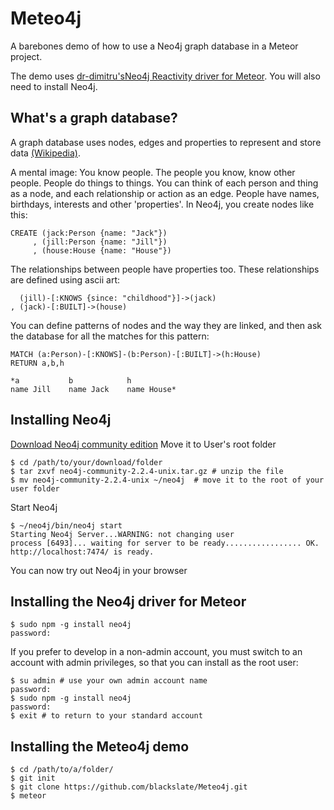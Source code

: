# Meteo4j

A barebones demo of how to use a Neo4j graph database in a Meteor project.

The demo uses [dr-dimitru's](https://github.com/dr-dimitru)[Neo4j Reactivity driver for Meteor](https://github.com/VeliovGroup/ostrio-Neo4jreactivity). You will also need to install Neo4j.

## What's a graph database?

A graph database uses nodes, edges and properties to represent and store data [(Wikipedia)](https://en.wikipedia.org/wiki/Graph_database).

A mental image: You know people. The people you know, know other people. People do things to things. You can think of each person and thing as a node, and each relationship or action as an edge. People have names, birthdays, interests and other 'properties'. In Neo4j, you create nodes like this: 

    CREATE (jack:Person {name: "Jack"})
         , (jill:Person {name: "Jill"})
         , (house:House {name: "House"})

The relationships between people have properties too. These relationships are defined using ascii art:

      (jill)-[:KNOWS {since: "childhood"}]->(jack)
    , (jack)-[:BUILT]->(house)

You can define patterns of nodes and the way they are linked, and then ask the database for all the matches for this pattern:

    MATCH (a:Person)-[:KNOWS]-(b:Person)-[:BUILT]->(h:House)
    RETURN a,b,h
    
    *a           b            h
    name Jill    name Jack    name House*

## Installing Neo4j

[Download Neo4j community edition](http://neo4j.com/download/)
Move it to User's root folder

    $ cd /path/to/your/download/folder
    $ tar zxvf neo4j-community-2.2.4-unix.tar.gz # unzip the file
    $ mv neo4j-community-2.2.4-unix ~/neo4j  # move it to the root of your user folder

Start Neo4j

    $ ~/neo4j/bin/neo4j start
    Starting Neo4j Server...WARNING: not changing user
    process [6493]... waiting for server to be ready................. OK.
    http://localhost:7474/ is ready.

You can now try out Neo4j in your browser

## Installing the Neo4j driver for Meteor

    $ sudo npm -g install neo4j
    password:

If you prefer to develop in a non-admin account, you must switch to an account with admin privileges, so that you can install as the root user:

    $ su admin # use your own admin account name
    password:
    $ sudo npm -g install neo4j
    password:
    $ exit # to return to your standard account

## Installing the Meteo4j demo

    $ cd /path/to/a/folder/
    $ git init
    $ git clone https://github.com/blackslate/Meteo4j.git
    $ meteor
